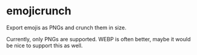# emojicrunch

Export emojis as PNGs and crunch them in size.

Currently, only PNGs are supported. WEBP is often better, maybe it would be nice to support this as well.
